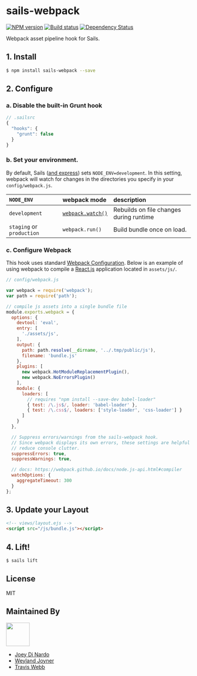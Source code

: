 # sails-webpack

[![NPM version][npm-image]][npm-url]
[![Build status][travis-image]][travis-url]
[![Dependency Status][daviddm-image]][daviddm-url]

Webpack asset pipeline hook for Sails.

## 1. Install
```sh
$ npm install sails-webpack --save
```

## 2. Configure

### a. Disable the built-in Grunt hook

```js
// .sailsrc
{
  "hooks": {
    "grunt": false
  }
}
```

### b. Set your environment.

By default, Sails ([and express](http://stackoverflow.com/a/16979503/291180)) sets `NODE_ENV=development`.
In this setting, webpack will watch for changes in the directories you specify in your `config/webpack.js`.


| `NODE_ENV` | webpack mode | description |
|:---|:---|:---|
| `development` | [`webpack.watch()`](https://webpack.github.io/docs/configuration.html#watch) | Rebuilds on file changes during runtime |
| `staging` or `production` | `webpack.run()` | Build bundle once on load. |

### c. Configure Webpack

This hook uses standard [Webpack Configuration](https://webpack.github.io/docs/configuration.html).
Below is an example of using webpack to compile a [React.js](https://facebook.github.io/react/) application located in `assets/js/`.

```js
// config/webpack.js

var webpack = require('webpack');
var path = require('path');

// compile js assets into a single bundle file
module.exports.webpack = {
  options: {
    devtool: 'eval',
    entry: [
      './assets/js',
    ],
    output: {
      path: path.resolve(__dirname, '../.tmp/public/js'),
      filename: 'bundle.js'
    },
    plugins: [
      new webpack.HotModuleReplacementPlugin(),
      new webpack.NoErrorsPlugin()
    ],
    module: {
      loaders: [
        // requires "npm install --save-dev babel-loader"
        { test: /\.js$/, loader: 'babel-loader' },
        { test: /\.css$/, loaders: ['style-loader', 'css-loader'] }
      ]
    }
  },

  // Suppress errors/warnings from the sails-webpack hook.
  // Since webpack displays its own errors, these settings are helpful to
  // reduce console clutter.
  suppressErrors: true,
  suppressWarnings: true,

  // docs: https://webpack.github.io/docs/node.js-api.html#compiler
  watchOptions: {
    aggregateTimeout: 300
  }
};
```

## 3. Update your Layout

```html
<!-- views/layout.ejs -->
<script src="/js/bundle.js"></script>
```

## 4. Lift!

```sh
$ sails lift
```

## License
MIT

## Maintained By
[<img src='http://i.imgur.com/Y03Jgmf.png' height='64px'>](http://langa.io)
- [Joey Di Nardo](https://github.com/yejodido)
- [Weyland Joyner](https://github.com/weyj4)
- [Travis Webb](https://github.com/tjwebb)

[npm-image]: https://img.shields.io/npm/v/sails-webpack.svg?style=flat-square
[npm-url]: https://npmjs.org/package/sails-webpack
[travis-image]: https://img.shields.io/travis/langateam/sails-webpack.svg?style=flat-square
[travis-url]: https://travis-ci.org/langateam/sails-webpack
[daviddm-image]: http://img.shields.io/david/langateam/sails-webpack.svg?style=flat-square
[daviddm-url]: https://david-dm.org/langateam/sails-webpack
